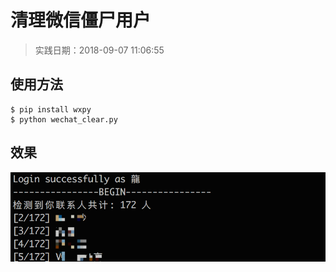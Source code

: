 # 清理微信僵尸用户

> 实践日期：2018-09-07 11:06:55


## 使用方法
```
$ pip install wxpy
$ python wechat_clear.py
```

## 效果
![demo](demo.png)